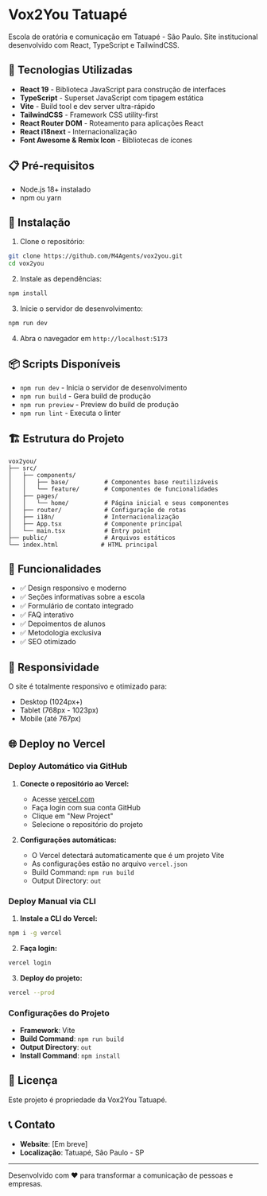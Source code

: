 # Vox2You Tatuapé

Escola de oratória e comunicação em Tatuapé - São Paulo. Site institucional desenvolvido com React, TypeScript e TailwindCSS.

## 🚀 Tecnologias Utilizadas

- **React 19** - Biblioteca JavaScript para construção de interfaces
- **TypeScript** - Superset JavaScript com tipagem estática
- **Vite** - Build tool e dev server ultra-rápido
- **TailwindCSS** - Framework CSS utility-first
- **React Router DOM** - Roteamento para aplicações React
- **React i18next** - Internacionalização
- **Font Awesome & Remix Icon** - Bibliotecas de ícones

## 📋 Pré-requisitos

- Node.js 18+ instalado
- npm ou yarn

## 🔧 Instalação

1. Clone o repositório:
```bash
git clone https://github.com/M4Agents/vox2you.git
cd vox2you
```

2. Instale as dependências:
```bash
npm install
```

3. Inicie o servidor de desenvolvimento:
```bash
npm run dev
```

4. Abra o navegador em `http://localhost:5173`

## 📦 Scripts Disponíveis

- `npm run dev` - Inicia o servidor de desenvolvimento
- `npm run build` - Gera build de produção
- `npm run preview` - Preview do build de produção
- `npm run lint` - Executa o linter

## 🏗️ Estrutura do Projeto

```
vox2you/
├── src/
│   ├── components/
│   │   ├── base/          # Componentes base reutilizáveis
│   │   └── feature/       # Componentes de funcionalidades
│   ├── pages/
│   │   └── home/          # Página inicial e seus componentes
│   ├── router/            # Configuração de rotas
│   ├── i18n/              # Internacionalização
│   ├── App.tsx            # Componente principal
│   └── main.tsx           # Entry point
├── public/                # Arquivos estáticos
└── index.html            # HTML principal
```

## 🎨 Funcionalidades

- ✅ Design responsivo e moderno
- ✅ Seções informativas sobre a escola
- ✅ Formulário de contato integrado
- ✅ FAQ interativo
- ✅ Depoimentos de alunos
- ✅ Metodologia exclusiva
- ✅ SEO otimizado

## 📱 Responsividade

O site é totalmente responsivo e otimizado para:
- Desktop (1024px+)
- Tablet (768px - 1023px)
- Mobile (até 767px)

## 🌐 Deploy no Vercel

### Deploy Automático via GitHub

1. **Conecte o repositório ao Vercel:**
   - Acesse [vercel.com](https://vercel.com)
   - Faça login com sua conta GitHub
   - Clique em "New Project"
   - Selecione o repositório do projeto

2. **Configurações automáticas:**
   - O Vercel detectará automaticamente que é um projeto Vite
   - As configurações estão no arquivo `vercel.json`
   - Build Command: `npm run build`
   - Output Directory: `out`

### Deploy Manual via CLI

1. **Instale a CLI do Vercel:**
```bash
npm i -g vercel
```

2. **Faça login:**
```bash
vercel login
```

3. **Deploy do projeto:**
```bash
vercel --prod
```

### Configurações do Projeto

- **Framework**: Vite
- **Build Command**: `npm run build`
- **Output Directory**: `out`
- **Install Command**: `npm install`

## 📄 Licença

Este projeto é propriedade da Vox2You Tatuapé.

## 📞 Contato

- **Website**: [Em breve]
- **Localização**: Tatuapé, São Paulo - SP

---

Desenvolvido com ❤️ para transformar a comunicação de pessoas e empresas.
